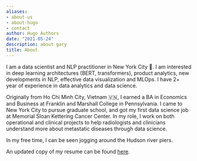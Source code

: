 ```yaml
---
aliases:
- about-us
- about-hugo
- contact
author: Hugo Authors
date: "2021-05-24"
description: about gary
title: About
---
```


I am a data scientist and NLP practitioner in New York City 🗽. I am interested in deep learning architectures (BERT, transformers), product analytics, new developments in NLP, effective data visualization and MLOps. I have 2+ year of experience in data analytics and data science.

Originally from Ho Chi Minh City, Vietnam 🇻🇳, I earned a BA in Economics and Business at Franklin and Marshall College in Pennsylvania. I came to New York City to pursue graduate school, and got my first data science job at Memorial Sloan Kettering Cancer Center. In my role, I work on both operational and clinical projects to help radiologists and clinicians understand more about metastatic diseases through data science.

In my free time, I can be seen jogging around the Hudson river piers.

An updated copy of my resume can be found [here](https://bit.ly/3yETioE).
